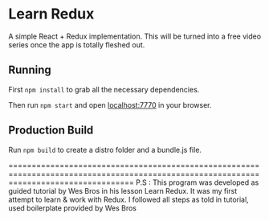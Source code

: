 # Learn Redux

A simple React + Redux implementation. This will be turned into a free video series once the app is totally fleshed out.

## Running

First `npm install` to grab all the necessary dependencies. 

Then run `npm start` and open <localhost:7770> in your browser.

## Production Build

Run `npm build` to create a distro folder and a bundle.js file.





=======================================================================================================================================
P.S : This program was developed as guided tutorial by Wes Bros in his lesson Learn Redux. It was my first attempt to learn & work with Redux. I followed all steps as told in tutorial, used boilerplate provided by Wes Bros 
